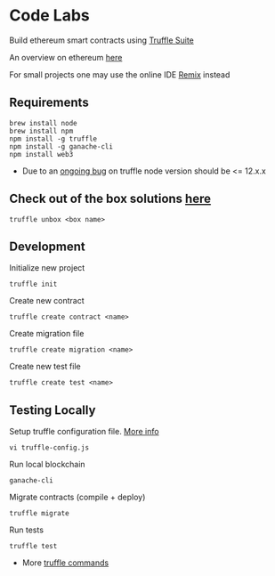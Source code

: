 # Code Labs

Build ethereum smart contracts using [Truffle Suite](https://www.trufflesuite.com/)

An overview on ethereum [here](https://www.trufflesuite.com/tutorials/ethereum-overview)

For small projects one may use the online IDE [Remix](https://remix.ethereum.org/) instead

Requirements
----------
    brew install node
    brew install npm
    npm install -g truffle
    npm install -g ganache-cli
    npm install web3

- Due to an [ongoing bug](https://github.com/trufflesuite/ganache-cli/issues/732) on truffle node version should be <= 12.x.x

Check out of the box solutions [here](https://www.trufflesuite.com/boxes)
----------

    truffle unbox <box name>

Development
----------
Initialize new project

    truffle init

Create new contract

    truffle create contract <name>

Create migration file

    truffle create migration <name>

Create new test file

    truffle create test <name>

Testing Locally
----------
Setup truffle configuration file. [More info](http://truffleframework.com/docs/advanced/configuration)

    vi truffle-config.js

Run local blockchain
    
    ganache-cli

Migrate contracts (compile + deploy)

    truffle migrate

Run tests

    truffle test

- More [truffle commands](https://www.trufflesuite.com/docs/truffle/reference/truffle-commands)
